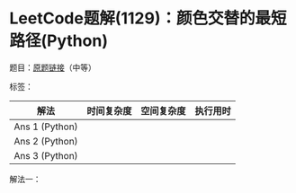 # LeetCode题解(1129)：颜色交替的最短路径(Python)

题目：[原题链接](https://leetcode-cn.com/problems/shortest-path-with-alternating-colors/)（中等）

标签：

| 解法           | 时间复杂度 | 空间复杂度 | 执行用时 |
| -------------- | ---------- | ---------- | -------- |
| Ans 1 (Python) |            |            |          |
| Ans 2 (Python) |            |            |          |
| Ans 3 (Python) |            |            |          |

解法一：


